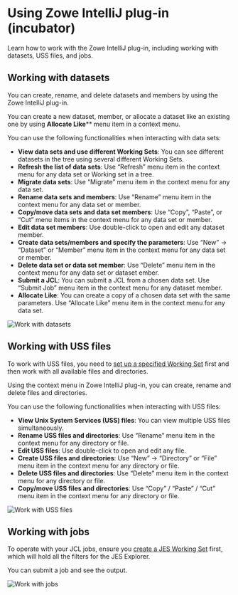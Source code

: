 # Using Zowe IntelliJ plug-in (incubator)

Learn how to work with the Zowe IntelliJ plug-in, including working with datasets, USS files, and jobs. 

## Working with datasets 

You can create, rename, and delete datasets and members by using the Zowe IntelliJ plug-in. 

You can create a new dataset, member, or allocate a dataset like an existing one by using **Allocate Like**** menu item in a context menu.

You can use the following functionalities when interacting with data sets:

- **View data sets and use different Working Sets**: You can see different datasets in the tree using several different Working Sets.
- **Refresh the list of data sets**: Use “Refresh” menu item in the context menu for any data set or Working set in a tree. 
- **Migrate data sets**: Use “Migrate” menu item in the context menu for any data set. 
- **Rename data sets and members**: Use “Rename” menu item in the context menu for any data set or member. 
- **Copy/move data sets and data set members**: Use “Copy”, “Paste”, or “Cut” menu items in the context menu for any data set or member. 
- **Edit data set members**: Use double-click to open and edit any dataset member. 
- **Create data sets/members and specify the parameters**: Use “New” -> “Dataset” or “Member” menu item in the context menu for any data set or member. 
- **Delete data set or data set member**: Use “Delete” menu item in the context menu for any data set or dataset ember. 
- **Submit a JCL**: You can submit a JCL from a chosen data set. Use “Submit Job” menu item in the context menu for any dataset member. 
- **Allocate Like**: You can create a copy of a chosen data set with the same parameters. Use “Allocate Like” menu item in the context menu for any data set. 

![Work with datasets](../images/intellij/intellij-using-datasets.gif)

## Working with USS files

To work with USS files, you need to [set up a specified Working Set](intellij-configure.md#creating-a-files-working-set) first and then work with all available files and directories. 

Using the context menu in Zowe IntelliJ plug-in, you can create, rename and delete files and directories.

You can use the following functionalities when interacting with USS files:

- **View Unix System Services (USS) files**: You can view multiple USS files simultaneously.
- **Rename USS files and directories**: Use “Rename” menu item in the context menu for any directory or file. 
- **Edit USS files**: Use double-click to open and edit any file. 
- **Create USS files and directories**: Use “New” -> “Directory” or “File” menu item in the context menu for any directory or file. 
- **Delete USS files and directories**: Use “Delete” menu item in the context menu for any directory or file. 
- **Copy/move USS files and directories**: Use “Copy” / “Paste” / “Cut” menu item in the context menu for any directory or file. 

![Work with USS files](../images/intellij/intellij-using-uss-files.gif)

## Working with jobs

To operate with your JCL jobs, ensure you [create a JES Working Set](intellij-configure.md#creating-a-jes-working-set) first, which will hold all the filters for the JES Explorer. 

You can submit a job and see the output. 

![Work with jobs](../images/intellij/intellij-using-jobs.gif)